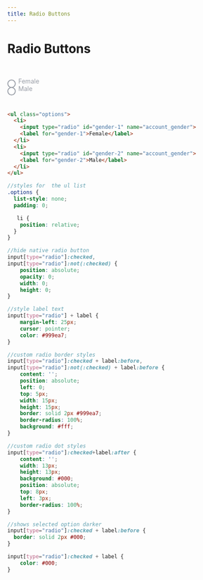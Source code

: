 ```yaml
---
title: Radio Buttons
---
```


# Radio Buttons

<style>
.options {
  list-style: none;
  padding: 0;
}

.options li {
    position: relative;
}

input[type="radio"]:checked,
input[type="radio"]:not(:checked) {
    position: absolute;
    opacity: 0;
    width: 0;
    height: 0;
}

input[type="radio"] + label {
    margin-left: 25px;
    cursor: pointer;
    color: #999ea7;
}

input[type="radio"]:checked + label {
    color: #000;
}

input[type="radio"]:checked + label:before,
input[type="radio"]:not(:checked) + label:before {
    content: '';
    position: absolute;
    left: 0;
    top: 5px;
    width: 15px;
    height: 15px;
    border: solid 2px #999ea7;
    border-radius: 100%;
    background: #fff;
}

input[type="radio"]:checked + label:before {
  border: solid 2px #000;
}

input[type="radio"]:checked + label:after {
    content: '';
    width: 13px;
    height: 13px;
    background: #000;
    position: absolute;
    top: 8px;
    left: 3px;
    border-radius: 100%;
}

</style>                         

<div style="height:15px;"></div>

<ul class="options">
  <li>
    <input type="radio" id="gender-1" name="account_gender">
    <label for="gender-1">Female</label>
  </li>
  <li>
    <input type="radio" id="gender-2" name="account_gender">
    <label for="gender-2">Male</label>
  </li>
</ul>

<div style="height:15px;"></div>

```html
<ul class="options">
  <li>
    <input type="radio" id="gender-1" name="account_gender">
    <label for="gender-1">Female</label>
  </li>
  <li>
    <input type="radio" id="gender-2" name="account_gender">
    <label for="gender-2">Male</label>
  </li>
</ul>
```

```scss
//styles for  the ul list
.options {
  list-style: none;
  padding: 0;

   li {
    position: relative;
  }
}

//hide native radio button
input[type="radio"]:checked,
input[type="radio"]:not(:checked) {
    position: absolute;
    opacity: 0;
    width: 0;
    height: 0;
}

//style label text
input[type="radio"] + label {
    margin-left: 25px;
    cursor: pointer;
    color: #999ea7;
}

//custom radio border styles
input[type="radio"]:checked + label:before,
input[type="radio"]:not(:checked) + label:before {
    content: '';
    position: absolute;
    left: 0;
    top: 5px;
    width: 15px;
    height: 15px;
    border: solid 2px #999ea7;
    border-radius: 100%;
    background: #fff;
}

//custom radio dot styles
input[type="radio"]:checked+label:after {
    content: '';
    width: 13px;
    height: 13px;
    background: #000;
    position: absolute;
    top: 8px;
    left: 3px;
    border-radius: 100%;
}

//shows selected option darker
input[type="radio"]:checked + label:before {
  border: solid 2px #000;
}

input[type="radio"]:checked + label {
    color: #000;
}

```
